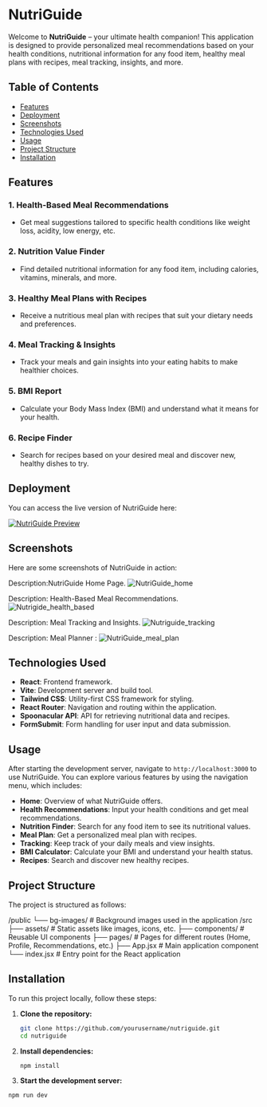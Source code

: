 
# NutriGuide

Welcome to **NutriGuide** – your ultimate health companion! This application is designed to provide personalized meal recommendations based on your health conditions, nutritional information for any food item, healthy meal plans with recipes, meal tracking, insights, and more.

## Table of Contents

- [Features](#features)
- [Deployment](#Deployment)
- [Screenshots](#Screenshots)
- [Technologies Used](#technologies-used)
- [Usage](#usage)
- [Project Structure](#project-structure)
- [Installation](#installation)


## Features

### 1. Health-Based Meal Recommendations
- Get meal suggestions tailored to specific health conditions like weight loss, acidity, low energy, etc.

### 2. Nutrition Value Finder
- Find detailed nutritional information for any food item, including calories, vitamins, minerals, and more.

### 3. Healthy Meal Plans with Recipes
- Receive a nutritious meal plan with recipes that suit your dietary needs and preferences.

### 4. Meal Tracking & Insights
- Track your meals and gain insights into your eating habits to make healthier choices.

### 5. BMI Report
- Calculate your Body Mass Index (BMI) and understand what it means for your health.

### 6. Recipe Finder
- Search for recipes based on your desired meal and discover new, healthy dishes to try.


## Deployment

You can access the live version of NutriGuide here:

[![NutriGuide Preview](https://img.shields.io/badge/Preview-NutriGuide-blue?style=for-the-badge)](https://nutri-guide-delta.vercel.app/)


## Screenshots
Here are some screenshots of NutriGuide in action:

Description:NutriGuide Home Page.
![NutriGuide_home](https://github.com/user-attachments/assets/6e6de260-10e0-4fbc-b29e-1fc10b5269fe)

Description: Health-Based Meal Recommendations.
![Nutrigide_health_based](https://github.com/user-attachments/assets/4f204c61-7a67-448b-b262-9c27d988cb31)

Description: Meal Tracking and Insights.
![Nutriguide_tracking](https://github.com/user-attachments/assets/5cde65a5-6d7d-4f64-8df2-a1122a3ea29d)

Description: Meal Planner :
![NutriGuide_meal_plan](https://github.com/user-attachments/assets/42e18cef-d8a7-4564-b7ee-844ababeca7b)





## Technologies Used

- **React**: Frontend framework.
- **Vite**: Development server and build tool.
- **Tailwind CSS**: Utility-first CSS framework for styling.
- **React Router**: Navigation and routing within the application.
- **Spoonacular API**: API for retrieving nutritional data and recipes.
- **FormSubmit**: Form handling for user input and data submission.

## Usage

After starting the development server, navigate to `http://localhost:3000` to use NutriGuide. You can explore various features by using the navigation menu, which includes:

- **Home**: Overview of what NutriGuide offers.
- **Health Recommendations**: Input your health conditions and get meal recommendations.
- **Nutrition Finder**: Search for any food item to see its nutritional values.
- **Meal Plan**: Get a personalized meal plan with recipes.
- **Tracking**: Keep track of your daily meals and view insights.
- **BMI Calculator**: Calculate your BMI and understand your health status.
- **Recipes**: Search and discover new healthy recipes.


## Project Structure

The project is structured as follows:

/public └── bg-images/ # Background images used in the application /src ├── assets/ # Static assets like images, icons, etc. ├── components/ # Reusable UI components ├── pages/ # Pages for different routes (Home, Profile, Recommendations, etc.) ├── App.jsx # Main application component └── index.jsx # Entry point for the React application



## Installation

To run this project locally, follow these steps:

1. **Clone the repository:**
   ```bash
   git clone https://github.com/yourusername/nutriguide.git
   cd nutriguide
      ```


2. **Install dependencies:**
   ```bash
   npm install

   
4. **Start the development server:**
  ```bash
npm run dev 











